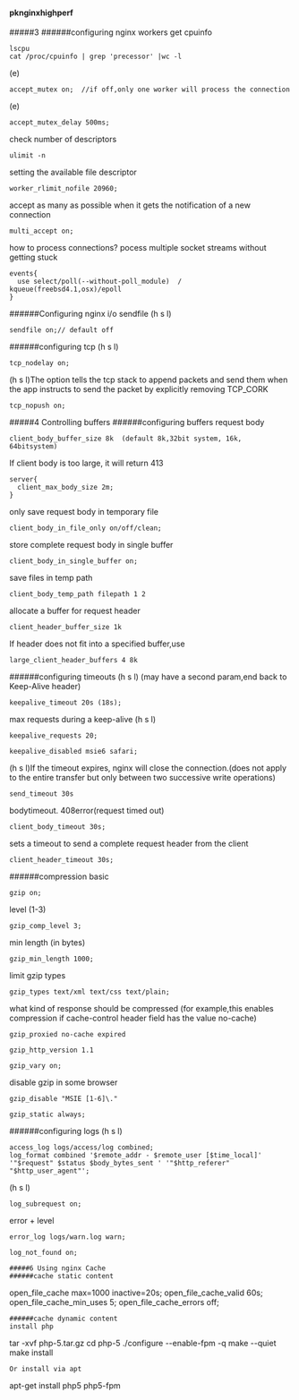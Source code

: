 #### pknginxhighperf
#####3
######configuring nginx workers
get cpuinfo
```
lscpu
cat /proc/cpuinfo | grep 'precessor' |wc -l
```
(e)
```
accept_mutex on;  //if off,only one worker will process the connection
```
(e)
```
accept_mutex_delay 500ms;
```
check number of descriptors
```
ulimit -n
```
setting the available file descriptor
```
worker_rlimit_nofile 20960;
```
accept as many as possible when it gets the notification of a new connection
```
multi_accept on;
```
how to process connections? pocess multiple socket streams without getting stuck
```
events{
  use select/poll(--without-poll_module)  / kqueue(freebsd4.1,osx)/epoll
}
```
######Configuring nginx i/o
sendfile (h s l)
```
sendfile on;// default off
```
######configuring tcp
(h s l)
```
tcp_nodelay on;
```
(h s l)The option tells the tcp stack to append packets and send them when the app instructs to send the packet by explicitly removing TCP_CORK 
```
tcp_nopush on;
```


#####4 Controlling buffers
######configuring buffers
request body
```
client_body_buffer_size 8k  (default 8k,32bit system, 16k, 64bitsystem)
```
If client body is too large, it will return 413
```
server{
  client_max_body_size 2m;
}
```

only save request body in temporary file
```
client_body_in_file_only on/off/clean;
```
store complete request body in single buffer
```
client_body_in_single_buffer on;
```
save files in temp path
```
client_body_temp_path filepath 1 2
```
allocate a buffer for request header
```
client_header_buffer_size 1k
```
If header does not fit into a specified buffer,use
```
large_client_header_buffers 4 8k
```
######configuring timeouts
(h s l) (may have a second param,end back to Keep-Alive header)
```
keepalive_timeout 20s (18s);  
```
max requests during a keep-alive (h s l)
```
keepalive_requests 20;
```
```
keepalive_disabled msie6 safari;
```
(h s l)If the timeout expires, nginx will close the connection.(does not apply to the entire transfer but only between two successive write operations)
```
send_timeout 30s
```
bodytimeout. 408error(request timed out)
```
client_body_timeout 30s;
```
sets a timeout to send a complete request header from the client
```
client_header_timeout 30s;
```
######compression
basic
```
gzip on;
```
level (1-3)
```
gzip_comp_level 3;
```
min length (in bytes)
```
gzip_min_length 1000;
```
limit gzip types
```
gzip_types text/xml text/css text/plain;
```
what kind of response should be compressed (for example,this enables compression if cache-control header field has the value no-cache)
```
gzip_proxied no-cache expired
```
```
gzip_http_version 1.1
```

```
gzip_vary on;
```
disable gzip in some browser
```
gzip_disable "MSIE [1-6]\."
```
```
gzip_static always;
```

######configuring logs
(h s l)
```
access_log logs/access/log combined;
log_format combined '$remote_addr - $remote_user [$time_local]'  '"$request" $status $body_bytes_sent ' '"$http_referer" "$http_user_agent"';
```
(h s l)
```
log_subrequest on;
```
error + level
```
error_log logs/warn.log warn;
```
```
log_not_found on;
```


```
#####6 Using nginx Cache
######cache static content
```
open_file_cache max=1000 inactive=20s;
open_file_cache_valid 60s;
open_file_cache_min_uses 5;
open_file_cache_errors off;
```
######cache dynamic content
install php
```
tar -xvf php-5.tar.gz
cd php-5
./configure --enable-fpm -q
make --quiet
make install
```
Or install via apt
```
apt-get install php5 php5-fpm
```

